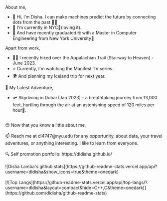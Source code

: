 About me,
- 👋 Hi, I’m Disha. I can make machines predict the future by connecting dots from the past 👀👾
- 📍 I'm currently in NYC🗽(loving it).
- 🌱 And have recently graduated 🤓 with a Master in Computer Engineering from New York University💜

Apart from work, 
- 🧗🏽 I recently hiked over the Appalachian Trail (Stairway to Heaven) - June 2023.
- ⭐ Currently, I'm watching the Manifest TV series.
- 🌍 And planning my Iceland trip for next year.

💃 My Latest Adventure, 
- 🛩️ Skydiving in Dubai (Jan 2023) - a breathtaking journey from 13,000 feet, hurtling through the air at an astonishing speed of 120 miles per hour🤩. 

<br>
😊 Now that you know a little about me,
<br>
<br>
📫 Reach me at dl4747@nyu.edu for any opportunity, about data, your travel adventures, or anything interesting. I like to learn from everyone.  
<br>
<br>
🔍 Self promotion portfolio: https://dldisha.github.io/
<br>
<br>
![Disha Lamba's github stats](https://github-readme-stats.vercel.app/api?username=dldisha&show_icons=true&theme=onedark)
<br>
<br>
[![Top Langs](https://github-readme-stats.vercel.app/api/top-langs/?username=dldisha&layout=compact&hide=C++,C&theme=onedark)](https://github.com/dldisha/github-readme-stats)
<br>

<!---
dldisha/dldisha is a ✨ special ✨ repository because its `README.md` (this file) appears on your GitHub profile.
You can click the Preview link to take a look at your changes.
--->
